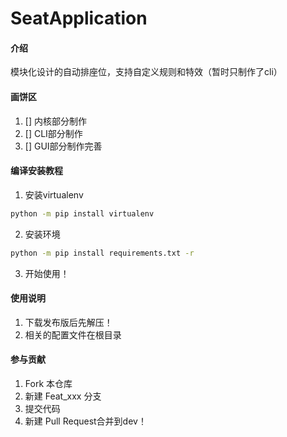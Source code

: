 # SeatApplication

#### 介绍

模块化设计的自动排座位，支持自定义规则和特效（暂时只制作了cli）

#### 画饼区
1. [] 内核部分制作
2. [] CLI部分制作
3. [] GUI部分制作完善

#### 编译安装教程

1.  安装virtualenv

```bash
python -m pip install virtualenv
```

2.  安装环境

```bash
python -m pip install requirements.txt -r
```

3.  开始使用！

#### 使用说明

1.  下载发布版后先解压！
2.  相关的配置文件在根目录

#### 参与贡献

1.  Fork 本仓库
2.  新建 Feat_xxx 分支
3.  提交代码
4.  新建 Pull Request合并到dev！

